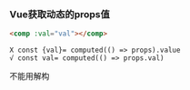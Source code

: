 ### Vue获取动态的props值

```html
<comp :val="val"></comp>
```

```vue
X const {val}= computed(() => props).value
√ const val= computed(() => props.val)
```

不能用解构